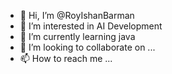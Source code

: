 - 👋 Hi, I’m @RoyIshanBarman
- 👀 I’m interested in AI Development
- 🌱 I’m currently learning java
- 💞️ I’m looking to collaborate on ...
- 📫 How to reach me ...

<!---
RoyIshanBarman/RoyIshanBarman is a ✨ special ✨ repository because its `README.md` (this file) appears on your GitHub profile.
You can click the Preview link to take a look at your changes.
--->
